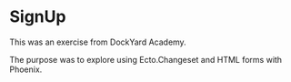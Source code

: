 # SignUp

This was an exercise from DockYard Academy.

The purpose was to explore using Ecto.Changeset and HTML forms with Phoenix.
